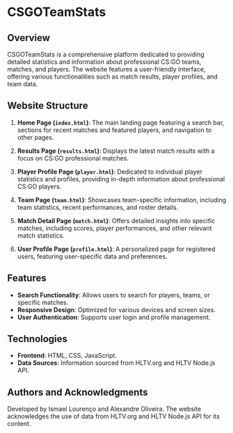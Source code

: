 # CSGOTeamStats

## Overview
CSGOTeamStats is a comprehensive platform dedicated to providing detailed statistics and information about professional CS:GO teams, matches, and players. The website features a user-friendly interface, offering various functionalities such as match results, player profiles, and team data.

## Website Structure
1. **Home Page (`index.html`)**: The main landing page featuring a search bar, sections for recent matches and featured players, and navigation to other pages.

2. **Results Page (`results.html`)**: Displays the latest match results with a focus on CS:GO professional matches.

3. **Player Profile Page (`player.html`)**: Dedicated to individual player statistics and profiles, providing in-depth information about professional CS:GO players.

4. **Team Page (`team.html`)**: Showcases team-specific information, including team statistics, recent performances, and roster details.

5. **Match Detail Page (`match.html`)**: Offers detailed insights into specific matches, including scores, player performances, and other relevant match statistics.

6. **User Profile Page (`profile.html`)**: A personalized page for registered users, featuring user-specific data and preferences.

## Features
- **Search Functionality**: Allows users to search for players, teams, or specific matches.
- **Responsive Design**: Optimized for various devices and screen sizes.
- **User Authentication**: Supports user login and profile management.

## Technologies
- **Frontend**: HTML, CSS, JavaScript.
- **Data Sources**: Information sourced from HLTV.org and HLTV Node.js API.

## Authors and Acknowledgments
Developed by Ismael Lourenço and Alexandre Oliveira. The website acknowledges the use of data from HLTV.org and HLTV Node.js API for its content.
